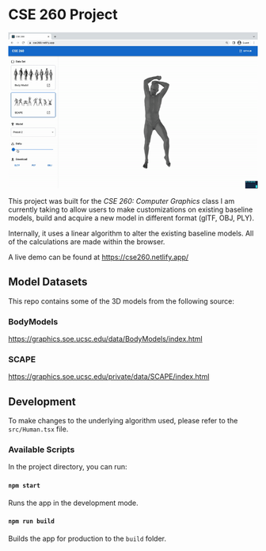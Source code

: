 # CSE 260 Project

![Demo](./public/demo.gif)

This project was built for the *CSE 260: Computer Graphics* class I am currently taking to allow users to make customizations on existing baseline models, build and acquire a new model in different format (glTF, OBJ, PLY).

Internally, it uses a linear algorithm to alter the existing baseline models. All of the calculations are made within the browser.

A live demo can be found at <https://cse260.netlify.app/>

## Model Datasets

This repo contains some of the 3D models from the following source:

### BodyModels

<https://graphics.soe.ucsc.edu/data/BodyModels/index.html>

### SCAPE

<https://graphics.soe.ucsc.edu/private/data/SCAPE/index.html>

## Development

To make changes to the underlying algorithm used, please refer to the `src/Human.tsx` file.

### Available Scripts

In the project directory, you can run:

#### `npm start`

Runs the app in the development mode.

#### `npm run build`

Builds the app for production to the `build` folder.
